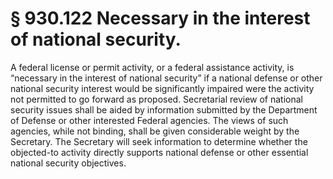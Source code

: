 # § 930.122   Necessary in the interest of national security.

A federal license or permit activity, or a federal assistance activity, is “necessary in the interest of national security” if a national defense or other national security interest would be significantly impaired were the activity not permitted to go forward as proposed. Secretarial review of national security issues shall be aided by information submitted by the Department of Defense or other interested Federal agencies. The views of such agencies, while not binding, shall be given considerable weight by the Secretary. The Secretary will seek information to determine whether the objected-to activity directly supports national defense or other essential national security objectives.




